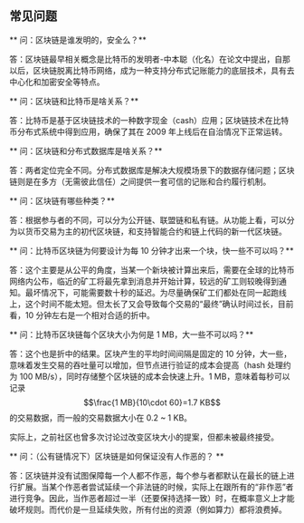 ## 常见问题


** 问：区块链是谁发明的，安全么？**

答：区块链最早相关概念是比特币的发明者-中本聪（化名）在论文中提出，自那以后，区块链脱离比特币网络，成为一种支持分布式记账能力的底层技术，具有去中心化和加密安全等特点。

** 问：区块链和比特币是啥关系？**

答：比特币是基于区块链技术的一种数字现金（cash）应用；区块链技术在比特币分布式系统中得到应用，确保了其在 2009 年上线后在自治情况下正常运转。

** 问：区块链和分布式数据库是啥关系？**

答：两者定位完全不同。分布式数据库是解决大规模场景下的数据存储问题；区块链则是在多方（无需彼此信任）之间提供一套可信的记账和合约履行机制。

** 问：区块链有哪些种类？**

答：根据参与者的不同，可以分为公开链、联盟链和私有链。从功能上看，可以分为以货币交易为主的初代区块链，和支持智能合约和链上代码的新一代区块链。

** 问：比特币区块链为何要设计为每 10 分钟才出来一个块，快一些不可以吗？**

答：这个主要是从公平的角度，当某一个新块被计算出来后，需要在全球的比特币网络内公布，临近的矿工将最先拿到消息并开始计算，较远的矿工则较晚得到通知。最坏情况下，可能需要数十秒的延迟。为尽量确保矿工们都处在同一起跑线上，这个时间不能太短。但太长了又会导致每个交易的“最终”确认时间过长，目前看，10 分钟左右是一个相对合适的折中。

** 问：比特币区块链每个区块大小为何是 1 MB，大一些不可以吗？**

答：这个也是折中的结果。区块产生的平均时间间隔是固定的 10 分钟，大一些，意味着发生交易的吞吐量可以增加，但节点进行验证的成本会提高（hash 处理约为 100 MB/s），同时存储整个区块链的成本会快速上升。1 MB，意味着每秒可以记录 $$\frac{1 MB}{10\cdot 60}=1.7 KB$$ 的交易数据，而一般的交易数据大小在 0.2 ~ 1 KB。

实际上，之前社区也曾多次讨论过改变区块大小的提案，但都未被最终接受。

** 问：（公有链情况下）区块链是如何保证没有人作恶的？ **

答：区块链并没有试图保障每一个人都不作恶，每个参与者都默认在最长的链上进行扩展。当某个作恶者尝试延续一个非法链的时候，实际上在跟所有的“非作恶”者进行竞争。因此，当作恶者超过一半（还要保持选择一致）时，在概率意义上才能破坏规则。而代价是一旦延续失败，所有付出的资源（例如算力）都将浪费掉。